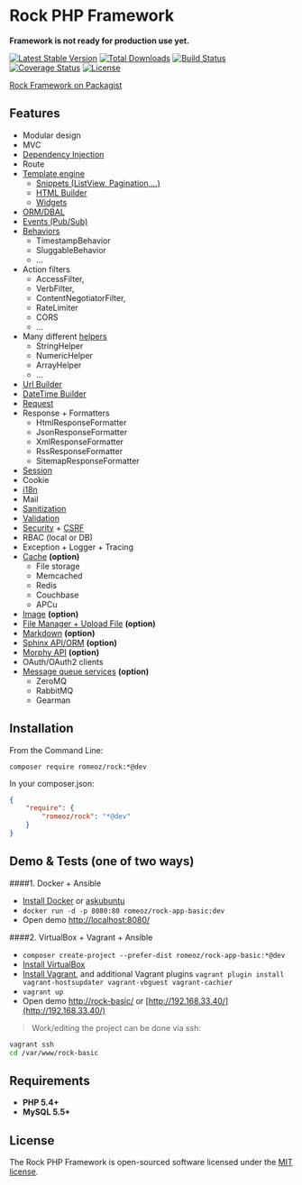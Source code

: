 Rock PHP Framework
=================

**Framework is not ready for production use yet.**

[![Latest Stable Version](https://poser.pugx.org/romeOz/rock/v/stable.svg)](https://packagist.org/packages/romeOz/rock)
[![Total Downloads](https://poser.pugx.org/romeOz/rock/downloads.svg)](https://packagist.org/packages/romeOz/rock)
[![Build Status](https://travis-ci.org/romeOz/rock.svg?branch=master)](https://travis-ci.org/romeOz/rock)
[![Coverage Status](https://coveralls.io/repos/romeOz/rock/badge.svg?branch=master)](https://coveralls.io/r/romeOz/rock?branch=master)
[![License](https://poser.pugx.org/romeOz/rock/license.svg)](https://packagist.org/packages/romeOz/rock)

[Rock Framework on Packagist](https://packagist.org/packages/romeOz/rock)

Features
-------------------

 * Modular design
 * MVC
 * [Dependency Injection](https://github.com/romeOz/rock-di)
 * Route
 * [Template engine](https://github.com/romeOz/rock-template)
    * [Snippets (ListView, Pagination,...)](https://github.com/romeOz/rock-template)
    * [HTML Builder](https://github.com/romeOz/rock-template)
    * [Widgets](https://github.com/romeOz/rock-widgets)
 * [ORM/DBAL](https://github.com/romeOz/rock-db)
 * [Events (Pub/Sub)](https://github.com/romeOz/rock-events)
 * [Behaviors](https://github.com/romeOz/rock-behaviors) 
    * TimestampBehavior
    * SluggableBehavior
    * ...
 * Action filters 
    * AccessFilter, 
    * VerbFilter,
    * ContentNegotiatorFilter, 
    * RateLimiter
    * CORS
    * ...
 * Many different [helpers](https://github.com/romeOz/rock-helpers)
    * StringHelper
    * NumericHelper
    * ArrayHelper
    * ...
 * [Url Builder](https://github.com/romeOz/rock-url)
 * [DateTime Builder](https://github.com/romeOz/rock-date)
 * [Request](https://github.com/romeOz/rock-request)
 * Response + Formatters 
    * HtmlResponseFormatter
    * JsonResponseFormatter 
    * XmlResponseFormatter 
    * RssResponseFormatter 
    * SitemapResponseFormatter
 * [Session](https://github.com/romeOz/rock-session)
 * Cookie
 * [i18n](https://github.com/romeOz/rock-i18n)
 * Mail
 * [Sanitization](https://github.com/romeOz/rock-sanitize)
 * [Validation](https://github.com/romeOz/rock-validate)
 * [Security](https://github.com/romeOz/rock-security) + [CSRF](https://github.com/romeOz/rock-csrf)
 * RBAC (local or DB)
 * Exception + Logger + Tracing
 * [Cache](https://github.com/romeOz/rock-cache) **(option)**
    * File storage
    * Memcached
    * Redis
    * Couchbase
    * APCu
 * [Image](https://github.com/romeOz/rock-image) **(option)**
 * [File Manager + Upload File](https://github.com/romeOz/rock-file) **(option)**
 * [Markdown](https://github.com/romeOz/rock-markdown) **(option)**
 * [Sphinx API/ORM](https://github.com/romeOz/rock-sphinx) **(option)**
 * [Morphy API](https://github.com/romeOz/rock-morphy) **(option)**
 * OAuth/OAuth2 clients
 * [Message queue services](https://github.com/romeOz/rock-mq) **(option)**
    * ZeroMQ
    * RabbitMQ
    * Gearman

Installation
-------------------

From the Command Line:

```composer require romeoz/rock:*@dev```

In your composer.json:

```json
{
    "require": {
        "romeoz/rock": "*@dev"
    }
}
```

Demo & Tests (one of two ways)
-------------------

####1. Docker + Ansible

 * [Install Docker](https://docs.docker.com/installation/) or [askubuntu](http://askubuntu.com/a/473720)
 * `docker run -d -p 8080:80 romeoz/rock-app-basic:dev`
 * Open demo [http://localhost:8080/](http://localhost:8080/)
 
####2. VirtualBox + Vagrant + Ansible

 * `composer create-project --prefer-dist romeoz/rock-app-basic:*@dev`
 * [Install VirtualBox](https://www.virtualbox.org/wiki/Downloads)
 * [Install Vagrant](https://www.vagrantup.com/downloads), and additional Vagrant plugins `vagrant plugin install vagrant-hostsupdater vagrant-vbguest vagrant-cachier`
 * `vagrant up`
 * Open demo [http://rock-basic/](http:/rock-basic/) or [http://192.168.33.40/](http://192.168.33.40/)

> Work/editing the project can be done via ssh:

```bash
vagrant ssh
cd /var/www/rock-basic
```

Requirements
-------------------
 * **PHP 5.4+**
 * **MySQL 5.5+**

License
-------------------

The Rock PHP Framework is open-sourced software licensed under the [MIT license](http://opensource.org/licenses/MIT).